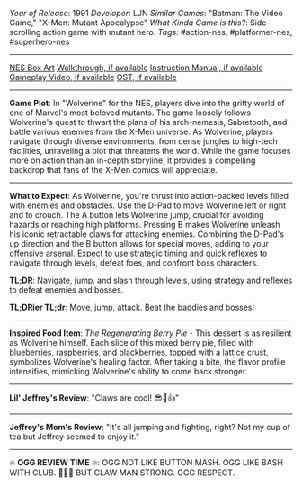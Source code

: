 *Year of Release*: 1991
*Developer*: LJN
*Similar Games*: "Batman: The Video Game," "X-Men: Mutant Apocalypse"
*What Kinda Game is this?*: Side-scrolling action game with mutant hero.
*Tags:* #action-nes, #platformer-nes, #superhero-nes

---
[NES Box Art](https://www.google.com/search?tbm=isch&q=NES+Box+Art+Wolverine) 
[Walkthrough, if available](https://www.google.com/search?q=Walkthrough+NES+Wolverine)
[Instruction Manual, if available](https://www.google.com/search?q=NES+Instruction+Manual+Wolverine)
[Gameplay Video, if available](https://www.youtube.com/results?search_query=gameplay+NES+Wolverine) 
[OST, if available](https://www.youtube.com/results?search_query=gameplay+NES+Wolverine+OST)

- - -
**Game Plot**: In "Wolverine" for the NES, players dive into the gritty world of one of Marvel's most beloved mutants. The game loosely follows Wolverine's quest to thwart the plans of his arch-nemesis, Sabretooth, and battle various enemies from the X-Men universe. As Wolverine, players navigate through diverse environments, from dense jungles to high-tech facilities, unraveling a plot that threatens the world. While the game focuses more on action than an in-depth storyline, it provides a compelling backdrop that fans of the X-Men comics will appreciate.

- - -
**What to Expect**: As Wolverine, you're thrust into action-packed levels filled with enemies and obstacles. Use the D-Pad to move Wolverine left or right and to crouch. The A button lets Wolverine jump, crucial for avoiding hazards or reaching high platforms. Pressing B makes Wolverine unleash his iconic retractable claws for attacking enemies. Combining the D-Pad's up direction and the B button allows for special moves, adding to your offensive arsenal. Expect to use strategic timing and quick reflexes to navigate through levels, defeat foes, and confront boss characters.

**TL;DR**: Navigate, jump, and slash through levels, using strategy and reflexes to defeat enemies and bosses.

**TL;DRier TL;dr**: Move, jump, attack. Beat the baddies and bosses!

---
**Inspired Food Item**: *The Regenerating Berry Pie* - This dessert is as resilient as Wolverine himself. Each slice of this mixed berry pie, filled with blueberries, raspberries, and blackberries, topped with a lattice crust, symbolizes Wolverine's healing factor. After taking a bite, the flavor profile intensifies, mimicking Wolverine's ability to come back stronger.

---
**Lil' Jeffrey's Review**: "Claws are cool! 😎🍰👍"

---
**Jeffrey's Mom's Review**: "It's all jumping and fighting, right? Not my cup of tea but Jeffrey seemed to enjoy it."

---
🔥 **OGG REVIEW TIME** 🔥: OGG NOT LIKE BUTTON MASH. OGG LIKE BASH WITH CLUB. 🌲🏹🔥 BUT CLAW MAN STRONG. OGG RESPECT.
